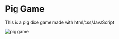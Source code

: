 # Pig Game

This is a pig dice game made with html/css/JavaScript


![pig game](https://user-images.githubusercontent.com/77468777/116750409-f48c9b00-a9f1-11eb-8870-d9ef96429fe5.jpg)
